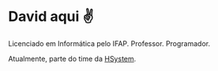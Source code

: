 # David aqui ✌️

Licenciado em Informática pelo IFAP. 
Professor.
Programador.

Atualmente, parte do time da [HSystem](https://www.hsystem.com.br/).
